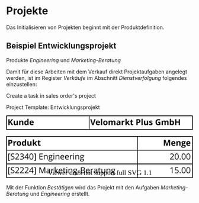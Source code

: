 # Projekte

Das Initialisieren von Projekten beginnt mit der Produktdefinition.

## Beispiel Entwicklungsprojekt

Produkte *Engineering* und *Marketing-Beratung*

Damit für diese Arbeiten mit dem Verkauf direkt Projektaufgaben angelegt werden, ist im Register *Verkäufe* im Abschnitt *Dienstverfolgung* folgendes einzustellen:

Create a task in sales order's project

Project Template: Entwicklungsprojekt

![Best Practice Verkaufsauftrag 1](assets/Best%20Practice%20Verkaufsauftrag%201.svg)

Mit der Funktion *Bestätigen* wird das Projekt mit den Aufgaben *Marketing-Beratung* und *Engineering* erstellt.